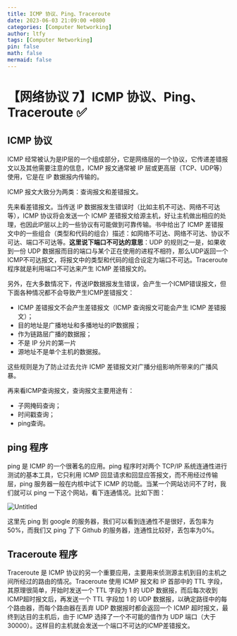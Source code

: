 ```yaml
---
title: ICMP 协议、Ping、Traceroute 
date: 2023-06-03 21:09:00 +0800
categories: [Computer Networking]
author: ltfy
tags: [Computer Networking]
pin: false
math: false
mermaid: false
---
```


# 【网络协议 7】ICMP 协议、Ping、Traceroute ✅

## **ICMP 协议**

ICMP 经常被认为是IP层的一个组成部分，它是网络层的一个协议，它传递差错报文以及其他需要注意的信息，ICMP 报文通常被 IP 层或更高层（TCP、UDP等）使用，它是在 IP 数据报内传输的。

ICMP 报文大致分为两类：查询报文和差错报文。

先来看差错报文。当传送 IP 数据报发生错误时（比如主机不可达、网络不可达等），ICMP 协议将会发送一个 ICMP 差错报文给源主机，好让主机做出相应的处理，也因此IP层以上的一些协议有可能做到可靠传输。书中给出了 ICMP 差错报文中的一些组合（类型和代码的组合）描述：如网络不可达、网络不可达、协议不可达、端口不可达等。**这里说下端口不可达的意思**：UDP 的规则之一是，如果收到一份 UDP 数据报而目的端口与某个正在使用的进程不相符，那么UDP返回一个ICMP不可达报文，将报文中的类型和代码的组合设定为端口不可达。Traceroute 程序就是利用端口不可达来产生 ICMP 差错报文的。

另外，在大多数情况下，传送IP数据报发生错误，会产生一个ICMP错误报文，但下面各种情况都不会导致产生ICMP差错报文：

- ICMP 差错报文不会产生差错报文（ICMP 查询报文可能会产生 ICMP 差错报文）；
- 目的地址是广播地址和多播地址的IP数据报；
- 作为链路层广播的数据报；
- 不是 IP 分片的第一片
- 源地址不是单个主机的数据报。

这些规则是为了防止过去允许 ICMP 差错报文对广播分组影响所带来的广播风暴。

再来看ICMP查询报文，查询报文主要用途有：

- 子网掩码查询；
- 时间戳查询；
- ping查询。

## **ping 程序**

ping 是 ICMP 的一个很著名的应用。ping 程序时对两个 TCP/IP 系统连通性进行测试的基本工具，它只利用 ICMP 回显请求和回显应答报文，而不用经过传输层，ping 服务器一般在内核中试下 ICMP 的功能。当某一个网站访问不了时，我们就可以 ping 一下这个网站，看下连通情况。比如下图：

![Untitled](%E3%80%90%E7%BD%91%E7%BB%9C%E5%8D%8F%E8%AE%AE%207%E3%80%91ICMP%20%E5%8D%8F%E8%AE%AE%E3%80%81Ping%E3%80%81Traceroute%20%E2%9C%85%20e1183b9bb70d4106b236f667d76fd6f3/Untitled.png)

这里先 ping 到 google 的服务器，我们可以看到连通性不是很好，丢包率为50%，而我们又 ping 了下 Github 的服务器，连通性比较好，丢包率为0%。

## **Traceroute 程序**

Traceroute 是 ICMP 协议的另一个重要应用，主要用来侦测源主机到目的主机之间所经过的路由的情况。Traceroute 使用 ICMP 报文和 IP 首部中的 TTL 字段，其原理很简单，开始时发送一个 TTL 字段为 1 的 UDP 数据报，而后每次收到ICMP超时报文后，再发送一个 TTL 字段加 1 的 UDP 数据报，以确定路径中的每个路由器，而每个路由器在丢弃 UDP 数据报时都会返回一个 ICMP 超时报文，最终到达目的主机后，由于 ICMP 选择了一个不可能的值作为 UDP 端口（大于30000）。这样目的主机就会发送一个端口不可达的ICMP差错报文。